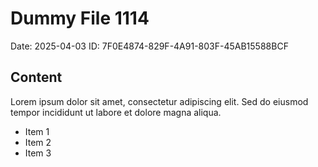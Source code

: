 # Dummy File 1114

Date: 2025-04-03
ID: 7F0E4874-829F-4A91-803F-45AB15588BCF

## Content

Lorem ipsum dolor sit amet, consectetur adipiscing elit.
Sed do eiusmod tempor incididunt ut labore et dolore magna aliqua.

* Item 1
* Item 2
* Item 3
